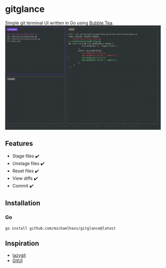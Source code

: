 # gitglance

Simple git terminal UI written in Go using [Bubble Tea](https://github.com/charmbracelet/bubbletea).
![gitglance demo](assets/gitglance_demo.gif)

## Features
- Stage files ✔️
- Unstage files ✔️
- Reset files ✔️
- View diffs ✔️
- Commit ✔️

## Installation
### Go
```
go install github.com/michaelhass/gitglance@latest
```

## Inspiration
- [lazygit](https://github.com/jesseduffield/lazygit)
- [GitUI](https://github.com/extrawurst/gitui)
